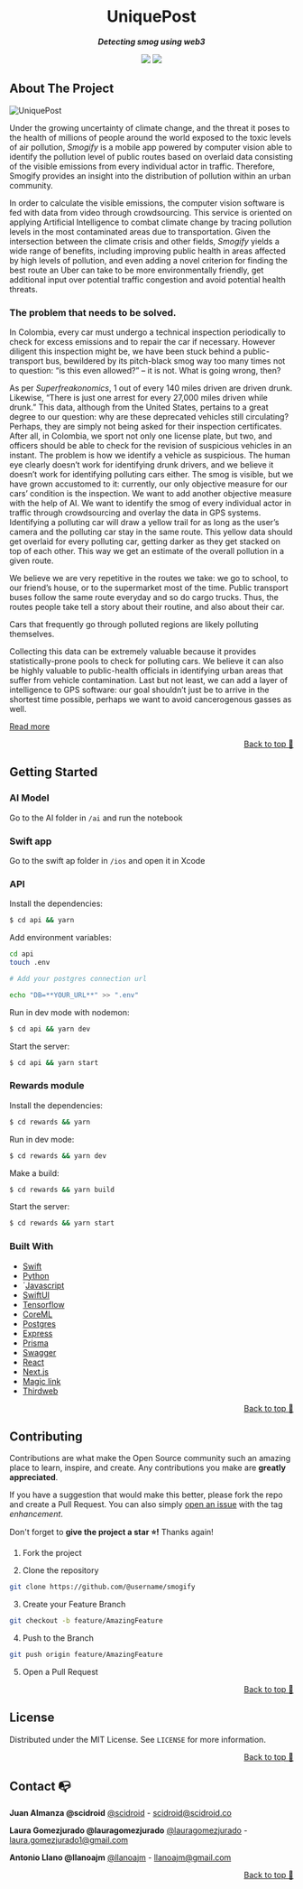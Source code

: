<div align="center">

# UniquePost

**_Detecting smog using web3_**

</div>

<div align="center">

![](https://img.shields.io/badge/Contributions-Welcome-brightgreen.svg)
![](https://img.shields.io/badge/Maintained%3F-Yes-brightgreen.svg)

</div>

## About The Project

![UniquePost](https://github.com/asofiorg/uniquepost/raw/main/assets/mockup.png)

Under the growing uncertainty of climate change, and the threat it poses to the health of
millions of people around the world exposed to the toxic levels of air pollution, _Smogify_ is a
mobile app powered by computer vision able to identify the pollution level of public routes
based on overlaid data consisting of the visible emissions from every individual actor in traffic.
Therefore, Smogify provides an insight into the distribution of pollution within an urban
community.

In order to calculate the visible emissions, the computer vision software is fed with data from video through crowdsourcing. This service is oriented on applying Artificial Intelligence to combat climate change by tracing pollution levels in the most contaminated areas due to transportation. Given the intersection between the climate crisis and other fields, _Smogify_ yields a wide range of benefits, including improving public health in areas affected by high levels of pollution, and even adding a novel criterion for finding the best route an Uber can take to be more environmentally friendly, get additional input over potential traffic congestion and avoid potential health threats.

### The problem that needs to be solved.

In Colombia, every car must undergo a technical inspection periodically to check for excess emissions and to repair the car if necessary. However diligent this inspection might be, we have been stuck behind a public-transport bus, bewildered by its pitch-black smog way too many times not to question: “is this even allowed?” – it is not. What is going wrong, then?

As per _Superfreakonomics_, 1 out of every 140 miles driven are driven drunk. Likewise, “There is just one arrest for every 27,000 miles driven while drunk.” This data, although from the United States, pertains to a great degree to our question: why are these deprecated vehicles still circulating? Perhaps, they are simply not being asked for their inspection certificates. After all, in Colombia, we sport not only one license plate, but two, and officers should be able to check for the revision of suspicious vehicles in an instant. The problem is how we identify a vehicle as suspicious. The human eye clearly doesn’t work for identifying drunk drivers, and we believe it doesn’t work for identifying polluting cars either. The smog is visible, but we have grown accustomed to it: currently, our only objective measure for our cars’ condition is the inspection. We want to add another objective measure with the help of AI. We want to identify the smog of every individual actor in traffic through crowdsourcing and overlay the data in GPS systems. Identifying a polluting car will draw a yellow trail for as long as the user’s camera and the polluting car stay in the same route. This yellow data should get overlaid for every polluting car, getting darker as they get stacked on top of each other. This way we get an estimate of the overall pollution in a given route.

We believe we are very repetitive in the routes we take: we go to school, to our friend’s house, or to the supermarket most of the time. Public transport buses follow the same route everyday and so do cargo trucks. Thus, the routes people take tell a story about their routine, and also about their car.

Cars that frequently go through polluted regions are likely polluting themselves.

Collecting this data can be extremely valuable because it provides statistically-prone pools to check for polluting cars. We believe it can also be highly valuable to public-health officials in identifying urban areas that suffer from vehicle contamination. Last but not least, we can add a layer of intelligence to GPS software: our goal shouldn’t just be to arrive in the shortest time possible, perhaps we want to avoid cancerogenous gasses as well.

[Read more](https://github.com/asofiorg/uniquepost/raw/main/assets/whitepaper.pdf)

<p align="right"><a href="#top">Back to top 🔼</a></p>

## Getting Started

### AI Model

Go to the AI folder in `/ai` and run the notebook

### Swift app

Go to the swift ap folder in `/ios` and open it in Xcode

### API

Install the dependencies:

```sh
$ cd api && yarn
```

Add environment variables:

```sh
cd api
touch .env

# Add your postgres connection url

echo "DB=**YOUR_URL**" >> ".env"
```

Run in dev mode with nodemon:

```sh
$ cd api && yarn dev
```

Start the server:

```sh
$ cd api && yarn start
```

### Rewards module

Install the dependencies:

```sh
$ cd rewards && yarn
```

Run in dev mode:

```sh
$ cd rewards && yarn dev
```

Make a build:

```sh
$ cd rewards && yarn build
```

Start the server:

```sh
$ cd rewards && yarn start
```

### Built With

- [Swift](https://swift.org/)
- [Python](https://www.python.org/)
- ´[Javascript](https://nodejs.org/)
- [SwiftUI](https://developer.apple.com/xcode/swiftui/)
- [Tensorflow](https://www.tensorflow.org/)
- [CoreML](https://developer.apple.com/documentation/coreml)
- [Postgres](https://www.postgresql.org/)
- [Express](https://expressjs.com/)
- [Prisma](https://www.prisma.io/)
- [Swagger](https://swagger.io/)
- [React](https://reactjs.org)
- [Next.js](https://nextjs.org)
- [Magic link](https://magic.link)
- [Thirdweb](https://thirdweb.com)

<p align="right"><a href="#top">Back to top 🔼</a></p>

## Contributing

Contributions are what make the Open Source community such an amazing place to learn, inspire, and create. Any contributions you make are **greatly appreciated**.

If you have a suggestion that would make this better, please fork the repo and create a Pull Request. You can also simply [open an issue](https://github.com/asofiorg/smogify/issues) with the tag _enhancement_.

Don't forget to **give the project a star ⭐!** Thanks again!

1. Fork the project

2. Clone the repository

```bash
git clone https://github.com/@username/smogify
```

3. Create your Feature Branch

```bash
git checkout -b feature/AmazingFeature
```

4. Push to the Branch

```bash
git push origin feature/AmazingFeature
```

5. Open a Pull Request

<p align="right"><a href="#top">Back to top 🔼</a></p>

## License

Distributed under the MIT License. See `LICENSE` for more information.

<p align="right"><a href="#top">Back to top 🔼</a></p>

## Contact 📭

**Juan Almanza @scidroid**
[@scidroid](https://scidroid.co/) - scidroid@scidroid.co

**Laura Gomezjurado @lauragomezjurado**
[@lauragomezjurado](https://github.com/lauragomezjurado) - laura.gomezjurado1@gmail.com

**Antonio Llano @llanoajm**
[@llanoajm](https://github.com/llanoajm) - llanoajm@gmail.com

<p align="right"><a href="#top">Back to top 🔼</a></p>
